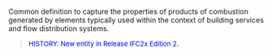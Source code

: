 ﻿Common definition to capture the properties of products of combustion generated by elements typically used within the context of building services and flow distribution systems.

> <font color="#0000FF" size="-1">HISTORY: New entity in Release IFC2x Edition 2.</font>